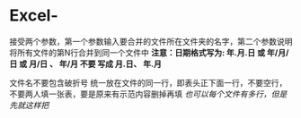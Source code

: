 # Excel-
接受两个参数，第一个参数输入要合并的文件所在文件夹的名字，第二个参数说明将所有文件的第N行合并到同一个文件中
**注意：日期格式写为:
年.月.日 或 年/月/日 或 月/日 、 年/月
不要 写成 月.日、 年.月**
<!--因为学号和班号这类在读取每个表时存到list中的是float，若直接输入会表示为科学计数法，采取的解决方案是先将float化为整形再化为字符串类型。-->
文件名不要包含破折号
统一放在文件的同一行，即表头正下面一行，不要空行，不要两人填一张表，要是原来有示范内容删掉再填
*也可以每个文件有多行，但是先就这样把*
